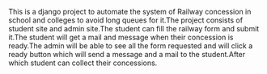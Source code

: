  This is a django project to automate the system of Railway concession in school and colleges to avoid long queues for it.The project consists of student site and admin site.The student can fill the railway form and submit it.The student will get a mail and message when their concession is ready.The admin will be able to see all the form requested and will click a ready button which will send a message and a mail to the student.After which student can collect their concessions.
